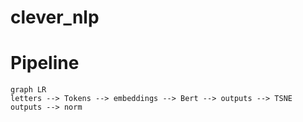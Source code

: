 # clever_nlp

# Pipeline


```mermaid
graph LR
letters --> Tokens --> embeddings --> Bert --> outputs --> TSNE
outputs --> norm
```

